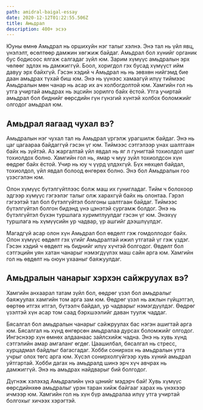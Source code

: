 ```yaml
---
path: amidral-baigal-essay
date: 2020-12-12T01:22:55.506Z
title: Амьдрал
description: 400+ эсээ
---
```

Юуны өмнө Амьдрал нь оршихуйн нэг талыг хэлнэ. Энэ тал нь үйл явц, үнэлэлт, өсөлтөөр дамжин хөгжиж байдаг. Амьдрал бол хүнийг органик бус бодисоос ялгаж салгадаг зүйл юм. Зарим хүмүүс амьдралын эрх чөлөөг эдлэх нь дамжиггүй. Боол, хоригдол гэх бусад хүмүүст ийм давуу эрх байхгүй. Гэсэн хэдий ч Амьдрал нь нь зөвхөн нийгэмд бие даан амьдрах түхай биш юм. Энэ нь үүнээс хамаагүй илүү тиймээс Амьдралын мөн чанар нь асар их ач холбогдолтой юм. Хамгийн гол нь утга учиртай амьдрах нь эцсийн зорилго байх ёстой. Утга учиртай амьдрал бол биднийг өөрсдийн гүн гүнзгий хүнтэй холбох боломжийг олгодог амьдрал юм.

## Амьдрал яагаад чухал вэ?

Амьдралын нэг чухал тал нь Амьдрал үргэлж урагшилж байдаг. Энэ нь цаг цагаараа байдаггүй гэсэн үг юм. Тиймээс сэтгэлээр унах шалтгаан байх нь зүйтэй. Аз жаргалтай үйл явдал нь яг л гунигтай тохиолдол шиг тохиолдох болно. Хамгийн гол нь, ямар ч муу зүйл тохиолдсон хүн өөдрөг байх ёстой. Учир нь юу ч үүрд үлдэхгүй. Бүх нөхцөл байдал, тохиолдол, үйл явдал болоод өнгөрөх болно. Энэ бол Амьдралын гоо үзэсгэлэн юм.

Олон хүмүүс бүтэлгүйтлээс болж маш их гунигладаг. Тийм ч болохоор эдгээр хүмүүс гэгээлэг талыг олж харахгүй байх нь олонтаа. Гэрэл гэгээтэй тал бол бүтэлгүйтэл болгоны шалтгаан байдаг. Тиймээс бүтэлгүйтэл болгон бидэнд үнэ цэнэтэй сургамж болдог. Энэ нь бүтэлгүйтэл бүхэн туршлага хуримтлуулдаг гэсэн үг юм. Энэхүү туршлага нь хүмүүсийн ур чадвар, үр ашгийг дээшлүүлдэг. 

Магадгүй асар олон хүн Амьдрал бол өвдөлт гэж гомдоллодог байх. Олон хүмүүс өвдөлт гэх үгийг Амьдралтай ижил утгатай үг гэж үздэг. Гэсэн хэдий ч өвдөлт нь биднийг илүү хүчтэй болгодог. Өвдөлт бол сэтгэцийн уян хатан чанарыг нэмэгдүүлэх маш сайн арга юм. Хамгийн гол нь өвдөлт нь оюун ухааныг баяжуулдаг. 

## Амьдралын чанарыг хэрхэн сайжруулах вэ?

Хамгийн анхаарал татам зүйл бол, өөдрөг үзэл бол амьдралыг баяжуулах хамгийн том арга зам юм. Өөдрөг үзэл нь ажлын гүйцэтгэл, өөртөө итгэх итгэл, бүтээлч байдал, ур чадварыг нэмэгдүүлдэг. Өөдрөг үзэлтэй хүн асар том саад бэрхшээлийг даван туулж чаддаг. 

Бясалгал бол амьдралын чанарыг сайжруулах бас нэгэн ашигтай арга юм. Бясалгал нь хүнд өнгөрсөн амьдралаа дурсах боломжийг олгодог. Ингэснээр хүн өмнөх алдаанаас зайлсхийж чадна. Энэ нь хувь хүнд сэтгэлийн амар амгаланг өгдөг. Цаашилбал, бясалгал нь стресс, хурцадмал байдлыг багасгадаг.
Хобби сонирхох нь амьдралын утга учрыг олох төгс арга юм.  Хүсэл сонирхолгүйгээр хувь хүний амьдрал уйтгартай. Хобби дагах нь амьдралд шинэ эрч хүч авчрах нь дамжиггүй. Энэ нь амьдрах  найдварыг бий болгодог.

Дүгнэж хэлэхэд Амьдралийн үнэ цэнийг мэдэрч бай!  Хувь хүмүүс өөрсдийнхөө амьдралыг үрэн таран хийж байгааг харах нь үнэхээр ичмээр юм.  Хамгийн гол нь хүн бүр амьдралаа илүү утга учиртай болгохыг хичээх хэрэгтэй.